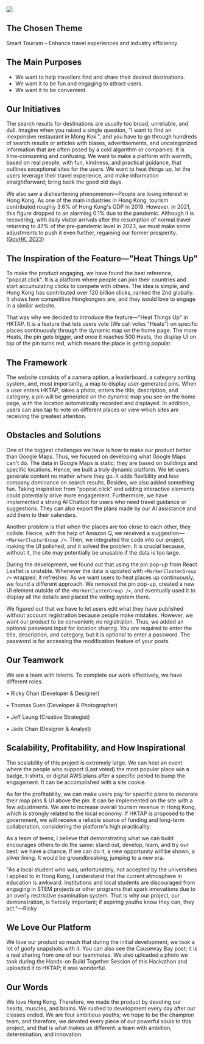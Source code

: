 <img src="https://d112y698adiu2z.cloudfront.net/photos/production/software_photos/003/774/908/datas/original.png">

## The Chosen Theme
Smart Tourism – Enhance travel experiences and industry efficiency

## The Main Purposes
- We want to help travellers find and share their desired destinations.
- We want it to be fun and engaging to attract users.
- We want it to be convenient.

## Our Initiatives
The search results for destinations are usually too broad, unreliable, and dull. Imagine when you raised a single question, "I want to find an inexpensive restaurant in Mong Kok.", and you have to go through hundreds of search results or articles with biases, advertisements, and uncategorized information that are often posed by a cold algorithm or companies. It is time-consuming and confusing. We want to make a platform with warmth, based on real people, with fun, kindness, and practical guidance, that outlines exceptional sites for the users. We want to heat things up, let the users leverage their travel experience, and make information straightforward; bring back the good old days.

We also saw a disheartening phenomenon—People are losing interest in Hong Kong. As one of the main industries in Hong Kong, tourism contributed roughly 3.6% of Hong Kong's GDP in 2019. However, in 2021, this figure dropped to an alarming 0.1% due to the pandemic. Although it is recovering, with daily visitor arrivals after the resumption of normal travel returning to 47% of the pre-pandemic level in 2023, we must make some adjustments to push it even further, regaining our former prosperity. ([GovHK, 2023](https://www.gov.hk/en/about/abouthk/factsheets/docs/tourism.pdf))

## The Inspiration of the Feature—"Heat Things Up"
To make the product engaging, we have found the best reference, "popcat.click". It is a platform where people can join their countries and start accumulating clicks to compete with others. The idea is simple, and Hong Kong has contributed over 120 billion clicks, ranked the 2nd globally. It shows how competitive Hongkongers are, and they would love to engage in a similar website.

That was why we decided to introduce the feature—"Heat Things Up" in HKTAP. It is a feature that lets users vote (We call votes "Heats") on specific places continuously through the dynamic map on the home page. The more Heats, the pin gets bigger, and once it reaches 500 Heats, the display UI on top of the pin turns red, which means the place is getting popular.

## The Framework
The website consists of a camera option, a leaderboard, a category sorting system, and, most importantly, a map to display user-generated pins. When a user enters HKTAP, takes a photo, enters the title, description, and category, a pin will be generated on the dynamic map you see on the home page, with the location automatically recorded and displayed. In addition, users can also tap to vote on different places or view which sites are receiving the greatest attention.

## Obstacles and Solutions
One of the biggest challenges we have is how to make our product better than Google Maps. Thus, we focused on developing what Google Maps can't do. The data in Google Maps is static; they are based on buildings and specific locations. Hence, we built a truly dynamic platform. We let users generate content no matter where they go. It adds flexibility and less company dominance on search results. Besides, we also added something fun. Taking inspiration from "popcat.click" and adding interactive elements could potentially drive more engagement. Furthermore, we have implemented a strong AI Chatbot for users who need travel guidance or suggestions. They can also export the plans made by our AI assistance and add them to their calendars.

Another problem is that when the places are too close to each other, they collide. Hence, with the help of Amazon Q, we received a suggestion—`<MarkerClusterGroup />`. Then, we integrated the code into our project, making the UI polished, and it solved the problem. It is crucial because, without it, the site may potentially be unusable if the data is too large.

During the development, we found out that using the pin pop-up from React Leaflet is unstable. Whenever the data is updated with `<MarkerClusterGroup />` wrapped, it refreshes. As we want users to heat places up continuously, we found a different approach. We removed the pin pop-up, created a new UI element outside of the `<MarkerClusterGroup />`, and eventually used it to display all the details and placed the voting system there.

We figured out that we have to let users edit what they have published without account registration because people make mistakes. However, we want our product to be convenient; no registration. Thus, we added an optional password input for location sharing. You are required to enter the title, description, and category, but it is optional to enter a password. The password is for accessing the modification feature of your posts.

## Our Teamwork
We are a team with talents. To complete our work effectively, we have different roles.

• Ricky Chan (Developer & Designer)

• Thomas Suen (Developer & Photographer)

• Jeff Leung (Creative Strategist)

• Jade Chan (Designer & Analyst)

## Scalability, Profitability, and How Inspirational
The scalability of this project is extremely large. We can host an event where the people who support (Last voted) the most popular place win a badge, t-shirts, or digital AWS plans after a specific period to bump the engagement. It can be accomplished with a site cookie. 

As for the profitability, we can make users pay for specific plans to decorate their map pins & UI above the pin. It can be implemented on the site with a few adjustments. We aim to increase overall tourism revenue in Hong Kong, which is strongly related to the local economy. If HKTAP is proposed to the government, we will receive a reliable source of funding and long-term collaboration, considering the platform's high practicality.

As a team of teens, I believe that demonstrating what we can build encourages others to do the same: stand out, develop, learn, and try our best; we have a chance. If we can do it, a new opportunity will be shown, a silver lining. It would be groundbreaking, jumping to a new era.

"As a local student who was, unfortunately, not accepted by the universities I applied to in Hong Kong, I understand that the current atmosphere in education is awkward. Institutions and local students are discouraged from engaging in STEM projects or other programs that spark innovations due to an overly restrictive examination system. That is why our project, our demonstration, is fiercely important; if aspiring youths know they can, they act."—Ricky

## We Love Our Platform
We love our product so much that during the initial development, we took a lot of goofy snapshots with it. You can also see the Causeway Bay post; it is a real sharing from one of our teammates. We also uploaded a photo we took during the Hands-on Build Together Session of this Hackathon and uploaded it to HKTAP; it was wonderful.

## Our Words
We love Hong Kong. Therefore, we made the product by devoting our hearts, muscles, and brains. We rushed to development every day after our classes ended. We are four ambitious youths; we hope to be the champion team, and therefore, we devoted every piece of our powerful souls to this project, and that is what makes us different: a team with ambition, determination, and innovation.
